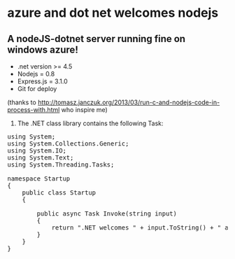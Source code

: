 # azure and dot net welcomes nodejs

## A nodeJS-dotnet server running fine on windows azure!

* .net version >= 4.5
* Nodejs = 0.8
* Express.js = 3.1.0
* Git for deploy

(thanks to http://tomasz.janczuk.org/2013/03/run-c-and-nodejs-code-in-process-with.html who inspire me)

1. The .NET class library contains the following Task:
<pre>
using System;
using System.Collections.Generic;
using System.IO;
using System.Text;
using System.Threading.Tasks;

namespace Startup
{
    public class Startup
    {

        public async Task<object> Invoke(string input)
        {
            return ".NET welcomes " + input.ToString() + " at "+DateTime.Now;
        }
    }
}
<pre>